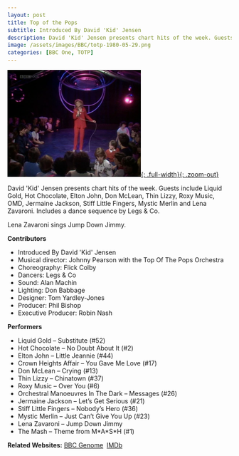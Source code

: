 ```yaml
---
layout: post
title: Top of the Pops
subtitle: Introduced By David 'Kid' Jensen
description: David 'Kid' Jensen presents chart hits of the week. Guests include Liquid Gold, Hot Chocolate, Elton John, Don McLean, Thin Lizzy, Roxy Music, OMD, Jermaine Jackson, Stiff Little Fingers, Mystic Merlin and Lena Zavaroni. Includes a dance sequence by Legs & Co.
image: /assets/images/BBC/totp-1980-05-29.png
categories: [BBC One, TOTP]
---
```


[![Screenshot of Lena Zavaroni performing Jump Down Jimmy on Top Of The Pops 29 May 1980](/assets/images/BBC/totp-1980-05-29.png){: .full-width}{: .zoom-out}](/assets/images/BBC/totp-1980-05-29.png)

David 'Kid' Jensen presents chart hits of the week. Guests include Liquid Gold, Hot Chocolate, Elton John, Don McLean, Thin Lizzy, Roxy Music, OMD, Jermaine Jackson, Stiff Little Fingers, Mystic Merlin and Lena Zavaroni. Includes a dance sequence by Legs & Co.

Lena Zavaroni sings Jump Down Jimmy.

**Contributors**
* Introduced By David 'Kid' Jensen
* Musical director: Johnny Pearson with the Top Of The Pops Orchestra
* Choreography: Flick Colby
* Dancers: Legs & Co
* Sound: Alan Machin
* Lighting: Don Babbage
* Designer: Tom Yardley-Jones
* Producer: Phil Bishop
* Executive Producer: Robin Nash

**Performers**
* Liquid Gold &#8211; Substitute (#52)
* Hot Chocolate &#8211; No Doubt About It (#2)
* Elton John &#8211; Little Jeannie (#44)
* Crown Heights Affair &#8211; You Gave Me Love (#17)
* Don McLean &#8211; Crying (#13)
* Thin Lizzy &#8211; Chinatown (#37)
* Roxy Music &#8211; Over You (#6)
* Orchestral Manoeuvres In The Dark &#8211; Messages (#26)
* Jermaine Jackson &#8211; Let&#8217;s Get Serious (#21)
* Stiff Little Fingers &#8211; Nobody&#8217;s Hero (#36)
* Mystic Merlin &#8211; Just Can&#8217;t Give You Up (#23)
* Lena Zavaroni &#8211; Jump Down Jimmy
* The Mash &#8211; Theme from M&#42;A&#42;S&#42;H (#1)

**Related Websites:**
<span class="post-categories">[BBC Genome](https://genome.ch.bbc.co.uk/204178ece93c4a47bccb26ca6899a9ad)&nbsp;
[IMDb](http://www.imdb.com/title/tt0730494)</span>
